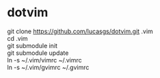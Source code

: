 dotvim
======

git clone https://github.com/lucasgs/dotvim.git .vim
<br>cd .vim
<br>git submodule init
<br>git submodule update
<br>ln -s ~/.vim/vimrc ~/.vimrc
<br> ln -s ~/.vim/gvimrc ~/.gvimrc
